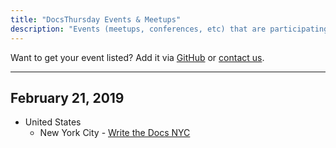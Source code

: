 ```yaml
---
title: "DocsThursday Events & Meetups"
description: "Events (meetups, conferences, etc) that are participating in DocsThursday."
---
```


Want to get your event listed? Add it via [GitHub](https://github.com/felicianotech/docsthursday.com) or [contact us](/contact/).

---

## February 21, 2019

- United States
  - New York City - [Write the Docs NYC](https://www.meetup.com/WriteTheDocsNYC/events/258747106/)
